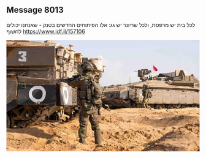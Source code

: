 ## Message 8013

לכל בית יש מרפסת, ולכל שריונר יש גג:
אלו הפיתוחים החדשים בטנק - שאנחנו יכולים לחשוף
https://www.idf.il/157106

![Photo](8013/8013_photo.jpg)
